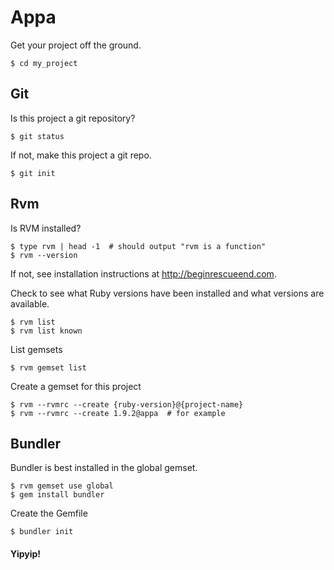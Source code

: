 Appa
====
Get your project off the ground.

    $ cd my_project


## Git

Is this project a git repository?

    $ git status

If not, make this project a git repo.

    $ git init


## Rvm

Is RVM installed?

    $ type rvm | head -1  # should output "rvm is a function"
    $ rvm --version

If not, see installation instructions at <http://beginrescueend.com>.

Check to see what Ruby versions have been installed and what versions are available.

    $ rvm list
    $ rvm list known

List gemsets

    $ rvm gemset list

Create a gemset for this project

    $ rvm --rvmrc --create {ruby-version}@{project-name}
    $ rvm --rvmrc --create 1.9.2@appa  # for example

## Bundler

Bundler is best installed in the global gemset.

    $ rvm gemset use global
    $ gem install bundler

Create the Gemfile

    $ bundler init

#### Yipyip!
